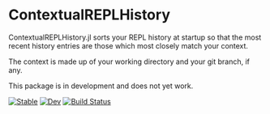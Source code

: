 # ContextualREPLHistory

ContextualREPLHistory.jl sorts your REPL history at startup so that the most recent history entries are those which most closely match your context.

The context is made up of your working directory and your git branch, if any.

This package is in development and does not yet work.

[![Stable](https://img.shields.io/badge/docs-stable-blue.svg)](https://caleb-allen.github.io/ContextualREPLHistory.jl/stable/)
[![Dev](https://img.shields.io/badge/docs-dev-blue.svg)](https://caleb-allen.github.io/ContextualREPLHistory.jl/dev/)
[![Build Status](https://github.com/caleb-allen/ContextualREPLHistory.jl/actions/workflows/CI.yml/badge.svg?branch=main)](https://github.com/caleb-allen/ContextualREPLHistory.jl/actions/workflows/CI.yml?query=branch%3Amain)
